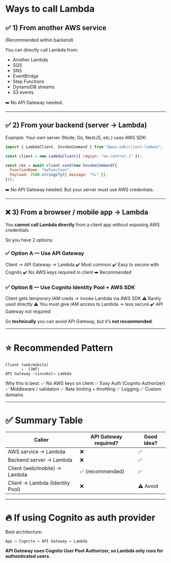# Ways to call Lambda

## ✅ 1) **From another AWS service**

(Recommended within backend)

You can directly call Lambda from:

* Another Lambda
* SQS
* SNS
* EventBridge
* Step Functions
* DynamoDB streams
* S3 events

➡️ No API Gateway needed.

---

## ✅ 2) **From your backend (server → Lambda)**

Example: Your own server (Node, Go, NestJS, etc.) uses AWS SDK:

```js
import { LambdaClient, InvokeCommand } from "@aws-sdk/client-lambda";

const client = new LambdaClient({ region: "eu-central-1" });

const res = await client.send(new InvokeCommand({
  FunctionName: "myFunction",
  Payload: JSON.stringify({ message: "hi" }),
}));
```

➡️ No API Gateway needed.
But your server must use AWS credentials.

---

## ❌ 3) **From a browser / mobile app → Lambda**

You **cannot call Lambda directly** from a client app without exposing AWS credentials.

So you have 2 options:

### ✅ Option A — Use **API Gateway**

Client → API Gateway → Lambda
✔️ Most common
✔️ Easy to secure with Cognito
✔️ No AWS keys required in client
➡️ Recommended

### ✅ Option B — Use **Cognito Identity Pool + AWS SDK**

Client gets temporary IAM creds → invoke Lambda via AWS SDK
⚠️ Rarely used directly
⚠️ You must give IAM access to Lambda → less secure
✔️ API Gateway not required

So **technically** you can avoid API Gateway, but it’s **not recommended**.

---

# ⭐ Recommended Pattern

```
Client (web/mobile)
       ↓  (JWT)
API Gateway —(invoke)→ Lambda
```

Why this is best:
✅ No AWS keys on client
✅ Easy Auth (Cognito Authorizer)
✅ Middleware / validation
✅ Rate limiting + throttling
✅ Logging
✅ Custom domains

---

# ✅ Summary Table

| Caller                          | API Gateway required? | Good idea? |
| ------------------------------- | --------------------- | ---------- |
| AWS service → Lambda            | ❌                     | ✅          |
| Backend server → Lambda         | ❌                     | ✅          |
| Client (web/mobile) → Lambda    | ✅ (recommended)       | ✅          |
| Client → Lambda (Identity Pool) | ❌                     | ⚠️ Avoid   |

---

# 🔥 If using Cognito as auth provider

Best architecture:

```
App → Cognito → API Gateway → Lambda
```

**API Gateway uses Cognito User Pool Authorizer, so Lambda only runs for authenticated users.**
